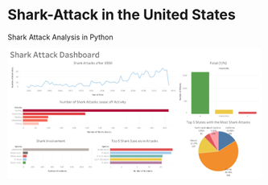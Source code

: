 # Shark-Attack in the United States

Shark Attack Analysis in Python


![Screenshot](sharkdashboard.png)
